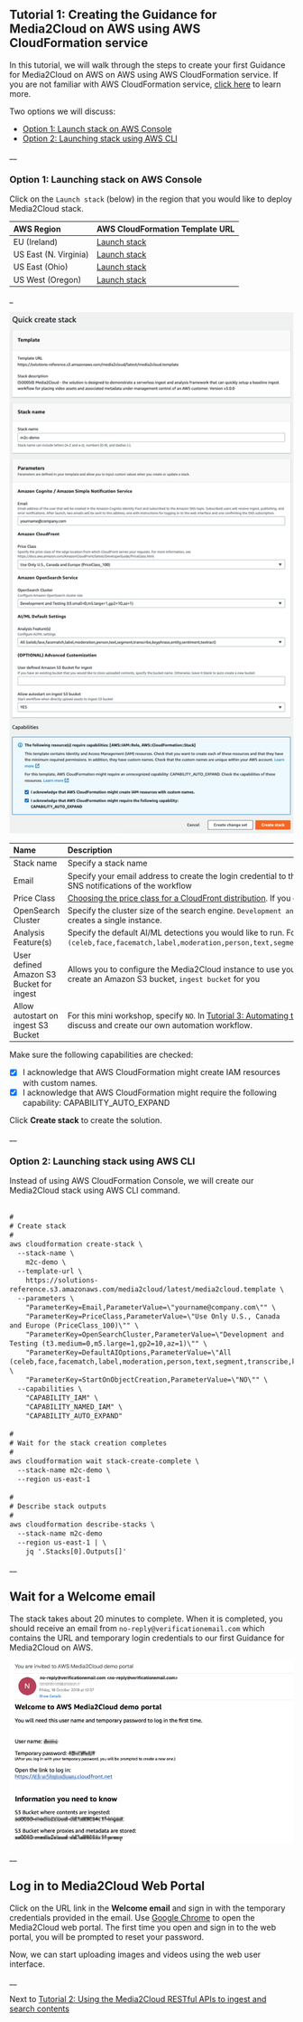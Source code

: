 ## Tutorial 1: Creating the Guidance for Media2Cloud on AWS using AWS CloudFormation service

In this tutorial, we will walk through the steps to create your first Guidance for Media2Cloud on AWS on AWS using AWS CloudFormation service. If you are not familiar with AWS CloudFormation service, [click here](https://aws.amazon.com/cloudformation/) to learn more.

Two options we will discuss:
* [Option 1: Launch stack on AWS Console](#option-1-launching-stack-on-aws-console)
* [Option 2: Launching stack using AWS CLI](#option-2-launching-stack-using-aws-cli)

__

### Option 1: Launching stack on AWS Console

Click on the `Launch stack` (below) in the region that you would like to deploy Media2Cloud stack.

| AWS Region | AWS CloudFormation Template URL |
|:-----------|:----------------------------|
| EU (Ireland) |<a href="https://console.aws.amazon.com/cloudformation/home?region=eu-west-1#stacks/create/review?stackName=m2c-demo&templateURL=https://solutions-reference.s3.amazonaws.com/media2cloud/latest/media2cloud.template" target="_blank">Launch stack</a> |
| US East (N. Virginia) |<a href="https://console.aws.amazon.com/cloudformation/home?region=us-east-1#stacks/create/review?stackName=m2c-demo&templateURL=https://solutions-reference.s3.amazonaws.com/media2cloud/latest/media2cloud.template" target="_blank">Launch stack</a> |
| US East (Ohio) |<a href="https://console.aws.amazon.com/cloudformation/home?region=us-east-2#stacks/create/review?stackName=m2c-demo&templateURL=https://solutions-reference.s3.amazonaws.com/media2cloud/latest/media2cloud.template" target="_blank">Launch stack</a> |
| US West (Oregon) |<a href="https://console.aws.amazon.com/cloudformation/home?region=us-west-2#/stacks/quickcreate?stackName=m2c-demo&templateURL=https://solutions-reference.s3.amazonaws.com/media2cloud/latest/media2cloud.template" target="_blank">Launch stack</a> |

_

![Quick create stack](./images/quick-create-stack.png)

| Name | Description |
| :--- | :---------- |
| Stack name | Specify a stack name |
| Email | Specify your email address to create the login credential to the Media2Cloud Web Portal and also receive Amazon SNS notifications of the workflow |
| Price Class | [Choosing the price class for a CloudFront distribution](https://docs.aws.amazon.com/AmazonCloudFront/latest/DeveloperGuide/PriceClass.html). If you don't know what price class to choose, leave it as it |
| OpenSearch Cluster | Specify the cluster size of the search engine. `Development and Testing (t3.medium=0,m5.large=1,gp2=10,az=1)` creates a single instance. |
| Analysis Feature(s) | Specify the default AI/ML detections you would like to run. For best results, select `All (celeb,face,facematch,label,moderation,person,text,segment,transcribe,keyphrase,entity,sentiment,textract)` |
| User defined Amazon S3 Bucket for ingest | Allows you to configure the Media2Cloud instance to use your existing content bucket. Leave it blank the stack will create an Amazon S3 bucket, `ingest bucket` for you |
| Allow autostart on ingest S3 Bucket | For this mini workshop, specify `NO`. In [Tutorial 3: Automating the ingest workflow with Amazon EventBridge](./3-automate-ingest-analysis-workflow.md), we will discuss and create our own automation workflow. |


Make sure the following capabilities are checked:
- [x] I acknowledge that AWS CloudFormation might create IAM resources with custom names.
- [x] I acknowledge that AWS CloudFormation might require the following capability: CAPABILITY_AUTO_EXPAND

Click **Create stack** to create the solution.

__

### Option 2: Launching stack using AWS CLI

Instead of using AWS CloudFormation Console, we will create our Media2Cloud stack using AWS CLI command. 


```shell

#
# Create stack
#
aws cloudformation create-stack \
  --stack-name \
    m2c-demo \
  --template-url \
    https://solutions-reference.s3.amazonaws.com/media2cloud/latest/media2cloud.template \
  --parameters \
    "ParameterKey=Email,ParameterValue=\"yourname@company.com\"" \
    "ParameterKey=PriceClass,ParameterValue=\"Use Only U.S., Canada and Europe (PriceClass_100)\"" \
    "ParameterKey=OpenSearchCluster,ParameterValue=\"Development and Testing (t3.medium=0,m5.large=1,gp2=10,az=1)\"" \
    "ParameterKey=DefaultAIOptions,ParameterValue=\"All (celeb,face,facematch,label,moderation,person,text,segment,transcribe,keyphrase,entity,sentiment,textract)\"" \
    "ParameterKey=StartOnObjectCreation,ParameterValue=\"NO\"" \
  --capabilities \
    "CAPABILITY_IAM" \
    "CAPABILITY_NAMED_IAM" \
    "CAPABILITY_AUTO_EXPAND"

#
# Wait for the stack creation completes
#
aws cloudformation wait stack-create-complete \
  --stack-name m2c-demo \
  --region us-east-1

#
# Describe stack outputs
#
aws cloudformation describe-stacks \
  --stack-name m2c-demo
  --region us-east-1 | \
    jq '.Stacks[0].Outputs[]'

```

__

## Wait for a Welcome email

The stack takes about 20 minutes to complete. When it is completed, you should receive an email from `no-reply@verificationemail.com` which contains the URL and temporary login credentials to our first Guidance for Media2Cloud on AWS.

![Welcome email](./images/welcome-email.png)

__

## Log in to Media2Cloud Web Portal

Click on the URL link in the **Welcome email** and sign in with the temporary credentials provided in the email. Use [Google Chrome](https://www.google.com/chrome/) to open the Media2Cloud web portal. The first time you open and sign in to the web portal, you will be prompted to reset your password.

Now, we can start uploading images and videos using the web user interface.

__

Next to [Tutorial 2: Using the Media2Cloud RESTful APIs to ingest and search contents](./2-using-media2cloud-restful-api.md)
